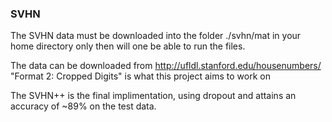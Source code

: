 ### SVHN

The SVHN data must be downloaded into the folder ./svhn/mat in your home directory only then will one be able to run the files.

The data can be downloaded from http://ufldl.stanford.edu/housenumbers/ "Format 2: Cropped Digits" is what this project aims to work on

The SVHN++ is the final implimentation, using dropout and attains an accuracy of ~89% on the test data.
